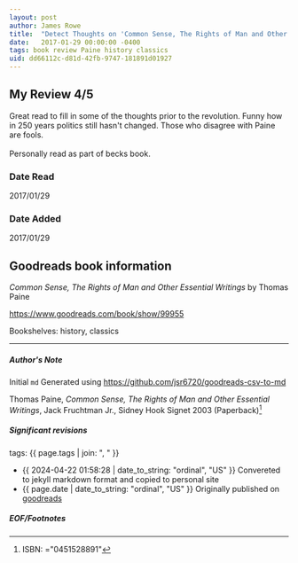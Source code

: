 ```yaml
---
layout: post
author: James Rowe
title:  "Detect Thoughts on 'Common Sense, The Rights of Man and Other Essential Writings'"
date:   2017-01-29 00:00:00 -0400
tags: book review Paine history classics
uid: dd66112c-d81d-42fb-9747-181891d01927
---
```


<!-- highly dependent on how you personally use jekyll templates, and how you want this to show up -->
<!-- escape any jekyll keys with double brackets -->

## My Review 4/5

Great read to fill in some of the thoughts prior to the revolution. Funny how in 250 years politics still hasn't changed. Those who disagree with Paine are fools. <br/><br/>Personally read as part of becks book. 

### Date Read
2017/01/29

### Date Added
2017/01/29

## Goodreads book information

*Common Sense, The Rights of Man and Other Essential Writings* by Thomas Paine

https://www.goodreads.com/book/show/99955

Bookshelves: history, classics

---

##### Author's Note

Initial `md` Generated using https://github.com/jsr6720/goodreads-csv-to-md

Thomas Paine, *Common Sense, The Rights of Man and Other Essential Writings*, Jack Fruchtman Jr., Sidney Hook Signet 2003 (Paperback)[^1]

##### Significant revisions

tags: {{ page.tags | join: ", " }} <!-- todo move this somewhere -->

- {{ 2024-04-22 01:58:28 | date_to_string: "ordinal", "US" }} Convereted to jekyll markdown format and copied to personal site
- {{ page.date | date_to_string: "ordinal", "US" }} Originally published on [goodreads](https://www.goodreads.com)

##### EOF/Footnotes

[^1]: ISBN: ="0451528891"